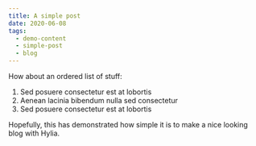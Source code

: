 ```yaml
---
title: A simple post
date: 2020-06-08
tags:
  - demo-content
  - simple-post
  - blog
---
```


How about an ordered list of stuff:

1. Sed posuere consectetur est at lobortis
2. Aenean lacinia bibendum nulla sed consectetur
3. Sed posuere consectetur est at lobortis

Hopefully, this has demonstrated how simple it is to make a nice looking blog with Hylia.
